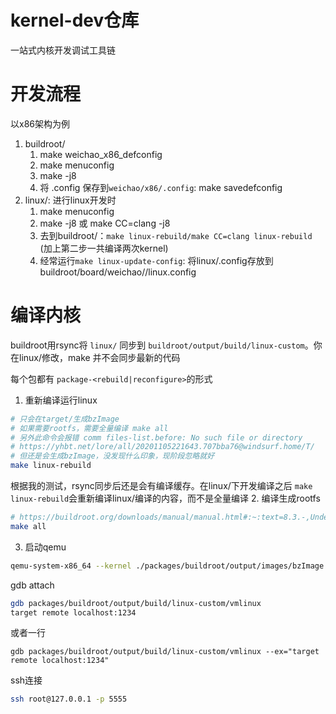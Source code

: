 # kernel-dev仓库

一站式内核开发调试工具链

# 开发流程

以x86架构为例

1. buildroot/
   1. make weichao_x86_defconfig
   2. make menuconfig
   3. make -j8
   4. 将 .config 保存到`weichao/x86/.config`: make savedefconfig
2. linux/: 进行linux开发时
   1. make menuconfig
   2. make -j8 或 make CC=clang -j8
   3. 去到buildroot/：`make linux-rebuild/make CC=clang linux-rebuild` (加上第二步一共编译两次kernel)
   4. 经常运行`make linux-update-config`: 将linux/.config存放到buildroot/board/weichao/<arch>/linux.config

# 编译内核

buildroot用rsync将 `linux/` 同步到 `buildroot/output/build/linux-custom`。你在linux/修改，make 并不会同步最新的代码

每个包都有 `package-<rebuild|reconfigure>`的形式

1. 重新编译运行linux

```bash
# 只会在target/生成bzImage
# 如果需要rootfs，需要全量编译 make all
# 另外此命令会报错 comm files-list.before: No such file or directory
# https://yhbt.net/lore/all/20201105221643.707bba76@windsurf.home/T/
# 但还是会生成bzImage，没发现什么印象，现阶段忽略就好
make linux-rebuild
```

根据我的测试，rsync同步后还是会有编译缓存。在linux/下开发编译之后 `make linux-rebuild`会重新编译linux/编译的内容，而不是全量编译
2. 编译生成rootfs

```bash
# https://buildroot.org/downloads/manual/manual.html#:~:text=8.3.-,Understanding%20how%20to%20rebuild%20packages,-One%20of%20the\
make all
```

3. 启动qemu

```bash
qemu-system-x86_64 --kernel ./packages/buildroot/output/images/bzImage -initrd ./packages/buildroot/output/images/rootfs.cpio -device e1000,netdev=eth0 -netdev user,id=eth0,hostfwd=tcp::5555-:22,net=192.168.76.0/24,dhcpstart=192.168.76.9  -append "nokaslr console=ttyS0" -S -nographic -gdb tcp::1234 -virtfs local,path=/,security_model=none,mount_tag=guestroot

```

gdb attach

```bash
gdb packages/buildroot/output/build/linux-custom/vmlinux
target remote localhost:1234
```

或者一行

```
gdb packages/buildroot/output/build/linux-custom/vmlinux --ex="target remote localhost:1234"
```

ssh连接

```bash
ssh root@127.0.0.1 -p 5555 
```
